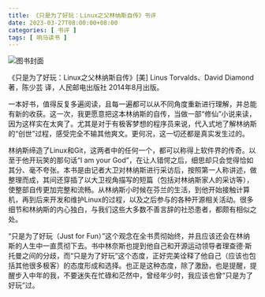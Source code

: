 ```yaml
---
title: 《只是为了好玩：Linux之父林纳斯自传》书评
date: 2023-03-27T08:00:00+08:00
categories: [ 书评 ]
tags: [ 响马读书 ]
---
```


<div class="p-3 text-center">
  <img class="img-fluid" src="/images/2023/0327/book-cover.png" alt="图书封面" style="max-width:400px; max-height:400px;">
</div>

《只是为了好玩：Linux之父林纳斯自传》[美] Linus Torvalds、David Diamond 著，陈少芸 译，人民邮电出版社 2014年8月出版。

一本好书，值得反复多遍阅读，且每一遍都可以从不同角度重新进行理解，并总能有新的收获。这一次，我更愿意把这本林纳斯的自传，当做一部“修仙”小说来读，因为这样实在太爽了。尤其是对于有极客梦想的程序员来说，代入式地了解林纳斯的“创世”过程，感受完全不输其他爽文。更何况，这一切还都是真实发生过的。

林纳斯缔造了Linux和Git，这两者中的任何一个，都可以称得上软件界的传奇。以至于他开玩笑的那句话“I am your God”，在让人错愕之后，细思却只会觉得恰如其分、毫不夸张。本书是由记者大卫对林纳斯进行采访后，按照第一人称讲述，做整理而成，其间还穿插了以大卫视角描写的短篇（包括对林纳斯家人的采访等），使整部自传更加完整和流畅。从林纳斯小时候在芬兰的生活，到他开始接触计算机，再到后来开发和维护Linux的过程，以及之后参与的各种开源相关活动。很多细节和林纳斯的内心独白，与我们这些大多数不善言辞的社恐患者，都颇有相似之处。

“只是为了好玩（Just for Fun）”这个观念在全书贯彻始终，并且应该还会在林纳斯的人生中一直贯彻下去。书中林奈斯也提到他自己和开源运动领导者理查德·斯托曼之间的分歧，而“只是为了好玩”这个态度，正好完美诠释了他自己（应该也包括其他很多极客）的态度形成和选择。也正是这种态度，除了激励，也是提醒，提醒步入中年的我，不要迷失在忙碌和茫然中，曾经年少时，我应该也曾“只是为了好玩”过。
